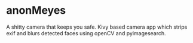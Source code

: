 # anonMeyes
A shitty camera that keeps you safe. 
Kivy based camera app which strips exif and blurs detected faces using openCV and pyimagesearch.
